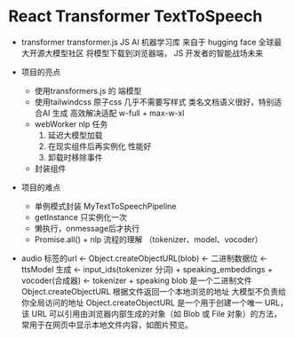 # React Transformer TextToSpeech


- transformer
    transformer.js JS AI 机器学习库
    来自于 hugging face 全球最大开源大模型社区
    将模型下载到浏览器端， JS 开发者的智能战场未来


- 项目的亮点
    - 使用transformers.js 的 端模型
    - 使用tailwindcss 原子css 几乎不需要写样式
            类名文档语义很好，特别适合AI 生成
            高效解决适配 w-full + max-w-xl
    - webWorker nlp 任务
        1. 延迟大模型加载
        2. 在现实组件后再实例化 性能好
        3. 卸载时移除事件
    - 封装组件
- 项目的难点
    - 单例模式封装 MyTextToSpeechPipeline
    - getInstance 只实例化一次
    - 懒执行，onmessage后才执行
    - Promise.all() + nlp 流程的理解 （tokenizer、model、vocoder）

- audio 标签的url <- Object.createObjectURL(blob) <- 二进制数据位 <- ttsModel 生成
<- input_ids(tokenizer 分词) + speaking_embeddings + vocoder(合成器) <- tokenizer + speaking
    blob 是一个二进制文件
    Object.createObjectURL 根据文件返回一个本地浏览的地址
    大模型不负责给你全局访问的地址
Object.createObjectURL 是一个用于创建一个唯一 URL，该 URL 可以引用由浏览器内部生成的对象（如 Blob 或 File 对象）的方法，常用于在网页中显示本地文件内容，如图片预览。
